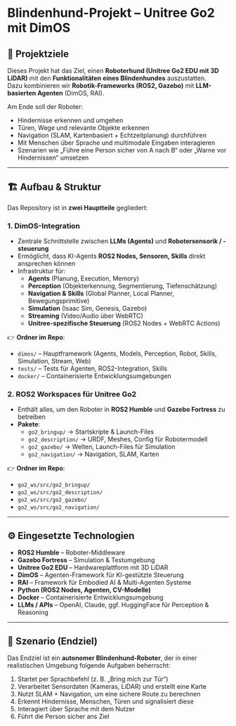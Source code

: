 # Blindenhund-Projekt – Unitree Go2 mit DimOS 

## 🎯 Projektziele  

Dieses Projekt hat das Ziel, einen **Roboterhund (Unitree Go2 EDU mit 3D LiDAR)** mit den **Funktionalitäten eines Blindenhundes** auszustatten.  
Dazu kombinieren wir **Robotik-Frameworks (ROS2, Gazebo)** mit **LLM-basierten Agenten** (DimOS, RAI).  

Am Ende soll der Roboter:  
- Hindernisse erkennen und umgehen  
- Türen, Wege und relevante Objekte erkennen  
- Navigation (SLAM, Kartenbasiert + Echtzeitplanung) durchführen  
- Mit Menschen über Sprache und multimodale Eingaben interagieren  
- Szenarien wie „Führe eine Person sicher von A nach B“ oder „Warne vor Hindernissen“ umsetzen  

---

## 🏗️ Aufbau & Struktur  

Das Repository ist in **zwei Hauptteile** gegliedert:  

### 1. DimOS-Integration  
- Zentrale Schnittstelle zwischen **LLMs (Agents)** und **Robotersensorik / -steuerung**  
- Ermöglicht, dass KI-Agents **ROS2 Nodes, Sensoren, Skills** direkt ansprechen können  
- Infrastruktur für:  
  - **Agents** (Planung, Execution, Memory)  
  - **Perception** (Objekterkennung, Segmentierung, Tiefenschätzung)  
  - **Navigation & Skills** (Global Planner, Local Planner, Bewegungsprimitive)  
  - **Simulation** (Isaac Sim, Genesis, Gazebo)  
  - **Streaming** (Video/Audio über WebRTC)  
  - **Unitree-spezifische Steuerung** (ROS2 Nodes + WebRTC Actions)  

👉 **Ordner im Repo**:  
- `dimos/` – Hauptframework (Agents, Models, Perception, Robot, Skills, Simulation, Stream, Web)  
- `tests/` – Tests für Agenten, ROS2-Integration, Skills  
- `docker/` – Containerisierte Entwicklungsumgebungen  

### 2. ROS2 Workspaces für Unitree Go2  
- Enthält alles, um den Roboter in **ROS2 Humble** und **Gazebo Fortress** zu betreiben  
- **Pakete**:  
  - `go2_bringup/` → Startskripte & Launch-Files  
  - `go2_description/` → URDF, Meshes, Config für Robotermodell  
  - `go2_gazebo/` → Welten, Launch-Files für Simulation  
  - `go2_navigation/` → Navigation, SLAM, Karten  

👉 **Ordner im Repo**:  
- `go2_ws/src/go2_bringup/`  
- `go2_ws/src/go2_description/`  
- `go2_ws/src/go2_gazebo/`  
- `go2_ws/src/go2_navigation/`  

---

## ⚙️ Eingesetzte Technologien  

- **ROS2 Humble** – Roboter-Middleware  
- **Gazebo Fortress** – Simulation & Testumgebung  
- **Unitree Go2 EDU** – Hardwareplattform mit 3D LiDAR  
- **DimOS** – Agenten-Framework für KI-gestützte Steuerung  
- **RAI** – Framework für Embodied AI & Multi-Agenten Systeme  
- **Python (ROS2 Nodes, Agenten, CV-Modelle)**  
- **Docker** – Containerisierte Entwicklungsumgebung  
- **LLMs / APIs** – OpenAI, Claude, ggf. HuggingFace für Perception & Reasoning  

---

## 🚀 Szenario (Endziel)  

Das Endziel ist ein **autonomer Blindenhund-Roboter**, der in einer realistischen Umgebung folgende Aufgaben beherrscht:  

1. Startet per Sprachbefehl (z. B. „Bring mich zur Tür“)  
2. Verarbeitet Sensordaten (Kameras, LiDAR) und erstellt eine Karte  
3. Nutzt SLAM + Navigation, um eine sichere Route zu berechnen  
4. Erkennt Hindernisse, Menschen, Türen und signalisiert diese  
5. Interagiert über Sprache mit dem Nutzer  
6. Führt die Person sicher ans Ziel  

